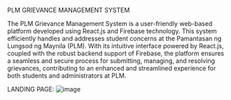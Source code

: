 PLM GRIEVANCE MANAGEMENT SYSTEM


The PLM Grievance Management System is a user-friendly web-based platform developed using React.js and Firebase technology. This system efficiently handles and addresses student concerns at the Pamantasan ng Lungsod ng Maynila (PLM). With its intuitive interface powered by React.js, coupled with the robust backend support of Firebase, the platform ensures a seamless and secure process for submitting, managing, and resolving grievances, contributing to an enhanced and streamlined experience for both students and administrators at PLM.

LANDING PAGE:
![image](https://github.com/KertJustineMarquez/PLM_Grievance_Management_System/assets/90561007/0a5fdb85-81f0-44a2-b2b9-8c0991740d6a)

